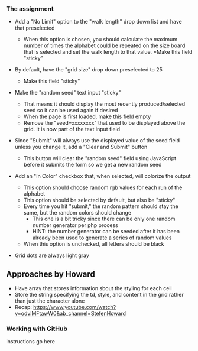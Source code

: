 ### The assignment

* Add a "No Limit" option to the "walk length" drop down list and have that preselected
    * When this option is chosen, you should calculate the maximum number of times the alphabet could be repeated on the size board that is selected and set the walk length to that value.
    *Make this field "sticky"

* By default, have the "grid size" drop down preselected to 25
    * Make this field "sticky"

* Make the "random seed" text input "sticky"
    * That means it should display the most recently produced/selected seed so it can be used again if desired
    * When the page is first loaded, make this field empty
    * Remove the "seed=xxxxxxxx" that used to be displayed above the grid. It is now part of the text input field

* Since "Submit" will always use the displayed value of the seed field unless you change it, add a "Clear and Submit" button
    * This button will clear the "random seed" field using JavaScript before it submits the form so we get a new random seed

* Add an "In Color" checkbox that, when selected, will colorize the output
    * This option should choose random rgb values for each run of the alphabet
    * This option should be selected by default, but also be "sticky"
    * Every time you hit "submit," the random pattern should stay the same, but the random colors should change
        * This one is a bit tricky since there can be only one random number generator per php process
        * HINT: the number generator can be seeded after it has been already been used to generate a series of random values
    * When this option is unchecked, all letters should be black
* Grid dots are always light gray

## Approaches by Howard
* Have array that stores information sbout the styling for each cell
* Store the string specifying the td, style, and content in the grid rather than just the character alone
* Recap: https://www.youtube.com/watch?v=odviMFtawW0&ab_channel=StefenHoward


### Working with GitHub
instructions go here
